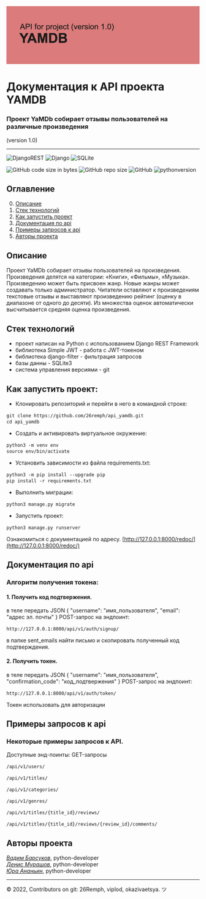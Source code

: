 ![](./api_yamdb/static/header.png)
# Документация к API проекта YAMDB
### Проект YaMDb собирает отзывы пользователей на различные произведения  
(version 1.0) 

<hr>

![DjangoREST](https://img.shields.io/badge/DJANGO-REST-ff1709?style=for-the-badge&logo=django&logoColor=white&color=ff1709&labelColor=gray)
![Django](https://img.shields.io/badge/django-%23092E20.svg?style=for-the-badge&logo=django&logoColor=white)
![SQLite](https://img.shields.io/badge/sqlite-%2307405e.svg?style=for-the-badge&logo=sqlite&logoColor=white)

![GitHub code size in bytes](https://img.shields.io/github/languages/code-size/26remph/api_final_yatube)
![GitHub repo size](https://img.shields.io/github/repo-size/26remph/api_yamdb)
![GitHub](https://img.shields.io/github/license/26remph/api_yamdb)
![pythonversion](https://img.shields.io/badge/python-%3E%3D3.7-blue)


## Оглавление
0. [Описание](#описание)
1. [Стек технологий](#стек-технологий)
2. [Как запустить проект](#как-запустить-проект)
3. [Документация по api](#документация-по-api)
4. [Примеры запросов к api](#примеры-запросов-к-api)
5. [Авторы проекта](#авторы-проекта)


## Описание
Проект YaMDb собирает отзывы пользователей на произведения. Произведения делятся на категории: «Книги», «Фильмы», «Музыка». Произведению может быть присвоен жанр. Новые жанры может создавать только администратор. Читатели оставляют к произведениям текстовые отзывы и выставляют произведению рейтинг (оценку в диапазоне от одного до десяти). Из множества оценок автоматически высчитывается средняя оценка произведения.


## Стек технологий
- проект написан на Python с использованием Django REST Framework
- библиотека Simple JWT - работа с JWT-токеном
- библиотека django-filter - фильтрация запросов
- базы данны - SQLite3
- система управления версиями - git


## Как запустить проект:

- Клонировать репозиторий и перейти в него в командной строке:
```
git clone https://github.com/26remph/api_yamdb.git
cd api_yamdb
``` 

- Cоздать и активировать виртуальное окружение:
```
python3 -m venv env
source env/bin/activate
```

- Установить зависимости из файла requirements.txt:
```
python3 -m pip install --upgrade pip
pip install -r requirements.txt
```

- Выполнить миграции:
```
python3 manage.py migrate
```

- Запустить проект:
```
python3 manage.py runserver
```
Ознакомиться с документацией по адресу.
[http://127.0.0.1:8000/redoc/](http://127.0.0.1:8000/redoc/)


## Документация по api

### Алгоритм получения токена:
#### 1. Получить код подтвержения.
в теле передать JSON
{
  "username": "имя_пользователя",
  "email": "адрес эл. почты"
}
POST-запрос на эндпоинт:
```
http://127.0.0.1:8000/api/v1/auth/signup/
```


в папке sent_emails найти письмо и скопировать полученный код подтверждения.

#### 2. Получить токен.
в теле передать JSON
{
  "username": "имя_пользователя",
  "confirmation_code": "код_подтвержения"
}
POST-запрос на эндпоинт:
```
http://127.0.0.1:8000/api/v1/auth/token/
```
Токен использовать для авторизации


## Примеры запросов к api

### Некоторые примеры запросов к API.
Доступные энд-поинты:
GET-запросы
```
/api/v1/users/
```
```
/api/v1/titles/
```
```
/api/v1/categories/
```
```
/api/v1/genres/
```
```
/api/v1/titles/{title_id}/reviews/
```
```
/api/v1/titles/{title_id}/reviews/{review_id}/comments/
```


## Авторы проекта
_[Вадим Барсуков](https://github.com/26remph)_, python-developer  
_[Денис Мурашов](https://github.com/okazivaetsya)_, python-developer  
_[Юра Ананьин](https://github.com/viplod/)_, python-developer  

___
<p>
    <span>© 2022, Contributors on git: 26Remph, viplod, okazivaetsya. ツ </span>
</p>
